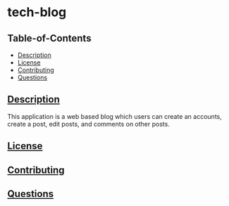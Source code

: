 # tech-blog

## Table-of-Contents
* [Description](#description)
* [License](#license)
* [Contributing](#contributing)
* [Questions](#questions)
  
## [Description](#table-of-contents)

This application is a web based blog which users can create an accounts, create a post, edit posts, and comments on other posts. 

## [License](#table-of-contents)

## [Contributing](#table-of-contents)

## [Questions](#table-of-contents)